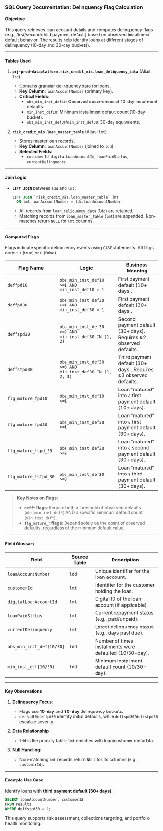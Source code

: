 ### SQL Query Documentation: Delinquency Flag Calculation

#### **Objective**  
This query retrieves loan account details and computes delinquency flags (e.g., first/second/third payment default) based on observed installment default behavior. The results help identify loans at different stages of delinquency (10-day and 30-day buckets).

---

#### **Tables Used**
1. **`prj-prod-dataplatform.risk_credit_mis.loan_deliquency_data`** (Alias: `ldd`)  
   - Contains granular delinquency data for loans.  
   - **Key Column**: `loanAccountNumber` (primary key).  
   - **Critical Fields**:  
     - `obs_min_inst_def10`: Observed occurrences of 10-day installment defaults.  
     - `min_inst_def10`: Minimum installment default count (10-day bucket).  
     - `obs_min_inst_def30`/`min_inst_def30`: 30-day equivalents.  

2. **`risk_credit_mis.loan_master_table`** (Alias: `lmt`)  
   - Stores master loan records.  
   - **Key Column**: `loanAccountNumber` (joined to `ldd`).  
   - **Selected Fields**:  
     - `customerId`, `digitalLoanAccountId`, `loanPaidStatus`, `currentDelinquency`.  

---

#### **Join Logic**  
- **`LEFT JOIN`** between `ldd` and `lmt`:  
  ```sql
  LEFT JOIN `risk_credit_mis.loan_master_table` lmt 
    ON lmt.loanAccountNumber = ldd.loanAccountNumber
  ```  
  - All records from `loan_deliquency_data` (`ldd`) are retained.  
  - Matching records from `loan_master_table` (`lmt`) are appended. Non-matches return `NULL` for `lmt` columns.  

---

#### **Computed Flags**  
Flags indicate specific delinquency events using `CASE` statements. All flags output `1` (true) or `0` (false).  

| **Flag Name**          | **Logic**                                                                 | **Business Meaning**                                                                 |
|------------------------|---------------------------------------------------------------------------|--------------------------------------------------------------------------------------|
| `deffpd10`             | `obs_min_inst_def10 >=1 AND min_inst_def10 = 1`                           | First payment default (10+ days).                                                    |
| `deffpd30`             | `obs_min_inst_def30 >=1 AND min_inst_def30 = 1`                           | First payment default (30+ days).                                                    |
| `deffspd30`            | `obs_min_inst_def30 >=2 AND min_inst_def30 IN (1, 2)`                     | Second payment default (30+ days). Requires ≥2 observed defaults.                    |
| `deffstpd30`           | `obs_min_inst_def30 >=3 AND min_inst_def30 IN (1, 2, 3)`                  | Third payment default (30+ days). Requires ≥3 observed defaults.                     |
| `flg_mature_fpd10`     | `obs_min_inst_def10 >=1`                                                  | Loan "matured" into a first payment default (10+ days).                              |
| `flg_mature_fpd30`     | `obs_min_inst_def30 >=1`                                                  | Loan "matured" into a first payment default (30+ days).                              |
| `flg_mature_fspd_30`   | `obs_min_inst_def30 >=2`                                                  | Loan "matured" into a second payment default (30+ days).                             |
| `flg_mature_fstpd_30`  | `obs_min_inst_def30 >=3`                                                  | Loan "matured" into a third payment default (30+ days).                              |

> **Key Notes on Flags**:  
> - **`deff*` flags**: Require both a threshold of observed defaults (`obs_min_inst_def*`) AND a specific minimum default count (`min_inst_def*`).  
> - **`flg_mature_*` flags**: Depend solely on the count of observed defaults, regardless of the minimum default value.  

---

#### **Field Glossary**
| **Field**                   | **Source Table** | **Description**                                              |
|-----------------------------|------------------|--------------------------------------------------------------|
| `loanAccountNumber`         | `ldd`            | Unique identifier for the loan account.                      |
| `customerId`                | `lmt`            | Identifier for the customer holding the loan.                |
| `digitalLoanAccountId`      | `lmt`            | Digital ID of the loan account (if applicable).              |
| `loanPaidStatus`            | `lmt`            | Current repayment status (e.g., paid/unpaid).                |
| `currentDelinquency`        | `lmt`            | Latest delinquency status (e.g., days past due).             |
| `obs_min_inst_def{10/30}`   | `ldd`            | Number of times installments were defaulted (10/30-day).     |
| `min_inst_def{10/30}`       | `ldd`            | Minimum installment default count (10/30-day).               |

---

#### **Key Observations**
1. **Delinquency Focus**:  
   - Flags use **10-day** and **30-day** delinquency buckets.  
   - `deffpd10`/`deffpd30` identify initial defaults, while `deffspd30`/`deffstpd30` escalate severity.  

2. **Data Relationship**:  
   - `ldd` is the primary table; `lmt` enriches with loan/customer metadata.  

3. **Null Handling**:  
   - Non-matching `lmt` records return `NULL` for its columns (e.g., `customerId`).  

---

#### **Example Use Case**  
Identify loans with **third payment default (30+ days)**:  
```sql
SELECT loanAccountNumber, customerId 
FROM results 
WHERE deffstpd30 = 1;
```  

This query supports risk assessment, collections targeting, and portfolio health monitoring.